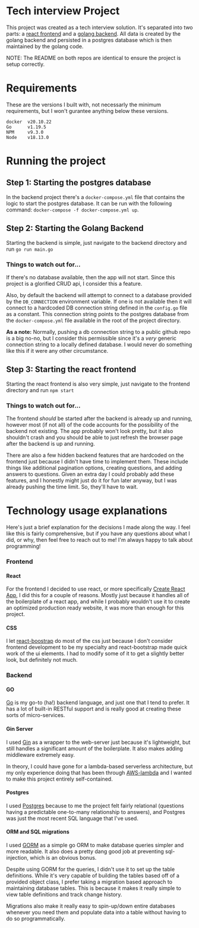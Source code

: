 # Tech interview Project

This project was created as a tech interview solution. It's separated into two parts: a [react frontend](https://github.com/JaydeRussell/tech_interview_frontend) and a [golang backend](https://github.com/JaydeRussell/tech_interview_backend). All data is created by the golang backend and persisted in a postgres database which is then maintained by the golang code.

NOTE: The README on both repos are identical to ensure the project is setup correctly.

# Requirements
These are the versions I built with, not necessarly the minimum requirements, but I won't gurantee anything below these versions.

```
docker  v20.10.22
Go      v1.19.5
NPM     v9.3.0
Node    v18.13.0
```

# Running the project
## Step 1: Starting the postgres database
In the backend project there's a `docker-compose.yml` file that contains the logic to start the postgres database. It can be run with the following command: `docker-compose -f docker-compose.yml up`.


## Step 2: Starting the Golang Backend
Starting the backend is simple, just navigate to the backend directory and run `go run main.go`

### Things to watch out for... 
If there's no database available, then the app will not start. Since this project is a glorified CRUD api, I consider this a feature. 

Also, by default the backend will attempt to connect to a database provided by the `DB_CONNECTION` environment variable. If one is not available then it will connect to a hardcoded DB connection string defined in the `config.go` file as a constant. This connection string points to the postgres database from the `docker-compose.yml` file available in the root of the project directory. 

**As a note:** Normally, pushing a db connection string to a public github repo is a big no-no, but I consider this permissible since it's a _very_ generic connection string to a locally defined database. I would never do something like this if it were any other circumstance.

## Step 3: Starting the react frontend
Starting the react frontend is also very simple, just navigate to the frontend directory and run `npm start`

### Things to watch out for...
The frontend _should_ be started after the backend is already up and running, however most (if not all) of the code accounts for the possibility of the backend not existing. The app probably won't look pretty, but it also shouldn't crash and you should be able to just refresh the browser page after the backend is up and running.

There are also a few hidden backend features that are hardcoded on the frontend just because I didn't have time to implement them. These include things like additional pagination options, creating questions, and adding answers to questions. Given an extra day I could probably add these features, and I honestly might just do it for fun later anyway, but I was already pushing the time limit. So, they'll have to wait.



# Technology usage explanations
Here's just a brief explanation for the decisions I made along the way. I feel like this is fairly comprehensive, but if you have any questions about what I did, or why, then feel free to reach out to me! I'm always happy to talk about programming!
### Frontend
#### React
For the frontend I decided to use react, or more specifically [Create React App](https://create-react-app.dev/), I did this for a couple of reasons. Mostly just because it handles all of the boilerplate of a react app, and while I probably wouldn't use it to create an optimized production ready website, it was more than enough for this project.

#### CSS
I let [react-boostrap](https://react-bootstrap.github.io/) do most of the css just because I don't consider frontend development to be my specialty and react-bootstrap made quick work of the ui elements. I had to modify some of it to get a slightly better look, but definitely not much.


### Backend
#### GO
[Go](https://go.dev/) is my go-to (ha!) backend language, and just one that I tend to prefer. It has a lot of built-in RESTful support and is really good at creating these sorts of micro-services.

#### Gin Server
I used [Gin](https://gin-gonic.com/) as a wrapper to the web-server just because it's lightweight, but still handles a significant amount of the boilerplate. It also makes adding middleware extremely easy. 

In theory, I could have gone for a lambda-based serverless architecture, but my only experience doing that has been through [AWS-lambda](https://aws.amazon.com/lambda/) and I wanted to make this project entirely self-contained.

#### Postgres
I used [Postgres](https://www.postgresql.org/) because to me the project felt fairly relational (questions having a predictable one-to-many relationship to answers), and Postgres was just the most recent SQL language that I've used.

#### ORM and SQL migrations
I used [GORM](https://gorm.io/) as a simple go ORM to make database queries simpler and more readable. It also does a pretty dang good job at preventing sql-injection, which is an obvious bonus.

Despite using GORM for the queries, I didn't use it to set up the table definitions. While it's very capable of building the tables based off of a provided object class, I prefer taking a migration based approach to maintaining database tables. This is because it makes it really simple to view  table definitions and track change history. 

Migrations also make it really easy to spin-up/down entire databases whenever you need them and populate data into a table without having to do so programmatically.


